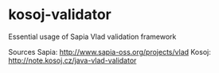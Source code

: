 kosoj-validator
===============

Essential usage of Sapia Vlad validation framework

Sources 
    Sapia: http://www.sapia-oss.org/projects/vlad
    Kosoj: http://note.kosoj.cz/java-vlad-validator
